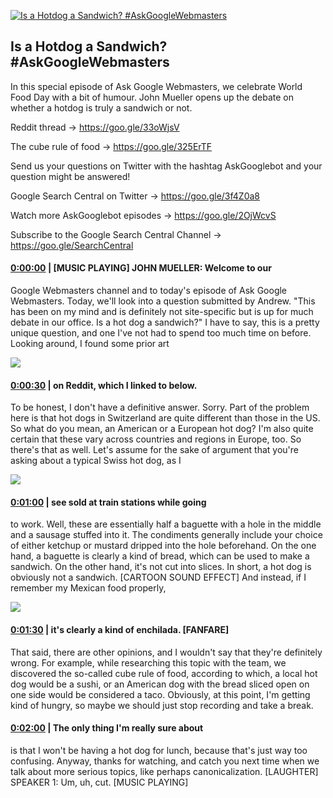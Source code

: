 [![Is a Hotdog a Sandwich? #AskGoogleWebmasters](https://i.ytimg.com/vi/3B2C_CAds2U/maxresdefault.jpg)](https://www.youtube.com/watch?v=3B2C_CAds2U)

## Is a Hotdog a Sandwich? #AskGoogleWebmasters

In this special episode of Ask Google Webmasters, we celebrate World Food Day with a bit of humour. John Mueller opens up the debate on whether a hotdog is truly a sandwich or not.



Reddit thread → https://goo.gle/33oWjsV 

The cube rule of food → https://goo.gle/325ErTF 



Send us your questions on Twitter with the hashtag AskGooglebot and your question might be answered! 

Google Search Central on Twitter → https://goo.gle/3f4Z0a8



Watch more AskGooglebot episodes → https://goo.gle/2OjWcvS

Subscribe to the Google Search Central Channel → https://goo.gle/SearchCentral



#### [0:00:00](https://www.youtube.com/watch?v=3B2C_CAds2U&t=0) |  [MUSIC PLAYING] JOHN MUELLER: Welcome to our

Google Webmasters channel and to today's episode of Ask Google Webmasters. Today, we'll look into a question submitted by Andrew. "This has been on my mind and is definitely not site-specific but is up for much debate in our office. Is a hot dog a sandwich?" I have to say, this is a pretty unique question, and one I've not had to spend too much time on before. Looking around, I found some prior art  

![](https://i.ytimg.com/vi/3B2C_CAds2U/maxres1.jpg)



#### [0:00:30](https://www.youtube.com/watch?v=3B2C_CAds2U&t=30) |  on Reddit, which I linked to below.

To be honest, I don't have a definitive answer. Sorry. Part of the problem here is that hot dogs in Switzerland are quite different than those in the US. So what do you mean, an American or a European hot dog? I'm also quite certain that these vary across countries and regions in Europe, too. So there's that as well. Let's assume for the sake of argument that you're asking about a typical Swiss hot dog, as I  

![](https://i.ytimg.com/vi/3B2C_CAds2U/maxres2.jpg)



#### [0:01:00](https://www.youtube.com/watch?v=3B2C_CAds2U&t=60) |  see sold at train stations while going

to work. Well, these are essentially half a baguette with a hole in the middle and a sausage stuffed into it. The condiments generally include your choice of either ketchup or mustard dripped into the hole beforehand. On the one hand, a baguette is clearly a kind of bread, which can be used to make a sandwich. On the other hand, it's not cut into slices. In short, a hot dog is obviously not a sandwich. [CARTOON SOUND EFFECT] And instead, if I remember my Mexican food properly,  

![](https://i.ytimg.com/vi/3B2C_CAds2U/maxres3.jpg)



#### [0:01:30](https://www.youtube.com/watch?v=3B2C_CAds2U&t=90) |  it's clearly a kind of enchilada. [FANFARE]

That said, there are other opinions, and I wouldn't say that they're definitely wrong. For example, while researching this topic with the team, we discovered the so-called cube rule of food, according to which, a local hot dog would be a sushi, or an American dog with the bread sliced open on one side would be considered a taco. Obviously, at this point, I'm getting kind of hungry, so maybe we should just stop recording and take a break.  

#### [0:02:00](https://www.youtube.com/watch?v=3B2C_CAds2U&t=120) |  The only thing I'm really sure about

is that I won't be having a hot dog for lunch, because that's just way too confusing. Anyway, thanks for watching, and catch you next time when we talk about more serious topics, like perhaps canonicalization. [LAUGHTER] SPEAKER 1: Um, uh, cut. [MUSIC PLAYING]  